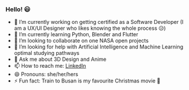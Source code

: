 ### Hello! 😃

- 🔭 I’m currently working on getting certified as a Software Developer (I am a UX/UI Designer who likes knowing the whole process 😥)
- 🌱 I’m currently learning Python, Blender and Flutter
- 👯 I’m looking to collaborate on one NASA open projects
- 🤔 I’m looking for help with Artificial Intelligence and Machine Learning optimal studying pathways
- 💬 Ask me about 3D Design and Anime
- 📫 How to reach me: [LinkedIn](https://www.linkedin.com/in/debbie-nyasetia-325517127/)
- 😄 Pronouns: she/her/hers
- ⚡ Fun fact: Train to Busan is my favourite Christmas movie 👻

